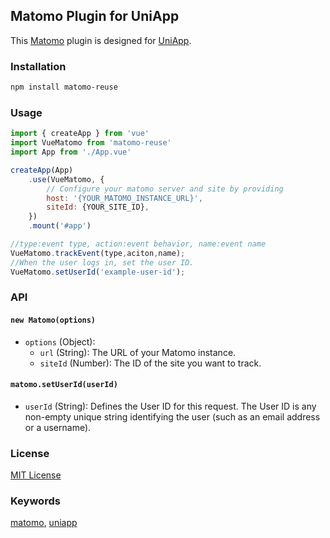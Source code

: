 ## Matomo Plugin for UniApp

This [Matomo](https://www.matomo.org) plugin is designed for [UniApp](https://uniapp.dcloud.io).

### Installation

```bash
npm install matomo-reuse
```

### Usage

```javascript
import { createApp } from 'vue'
import VueMatomo from 'matomo-reuse'
import App from './App.vue'

createApp(App)
    .use(VueMatomo, {
        // Configure your matomo server and site by providing
        host: '{YOUR_MATOMO_INSTANCE_URL}',
        siteId: {YOUR_SITE_ID},
    })
    .mount('#app')

//type:event type, action:event behavior, name:event name
VueMatomo.trackEvent(type,aciton,name);
//When the user logs in, set the user ID.
VueMatomo.setUserId('example-user-id');
```

### API

#### `new Matomo(options)`

- `options` (Object):
  - `url` (String): The URL of your Matomo instance.
  - `siteId` (Number): The ID of the site you want to track.

#### `matomo.setUserId(userId)`
- `userId` (String): Defines the User ID for this request. The User ID is any non-empty unique string identifying the user (such as an email address or a username).

### License

[MIT License](https://opensource.org/licenses/MIT)

### Keywords

[matomo](https://www.npmjs.com/search?q=matomo), [uniapp](https://www.npmjs.com/search?q=uniapp)
